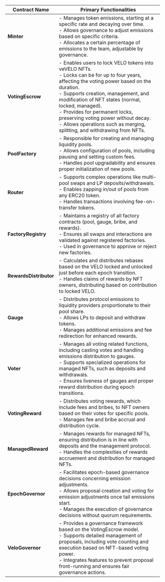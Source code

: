 

| **Contract Name**      | **Primary Functionalities**                                                                                                                     |
|------------------------|--------------------------------------------------------------------------------------------------------------------------------------------------|
| **Minter**             | - Manages token emissions, starting at a specific rate and decaying over time.<br>- Allows governance to adjust emissions based on specific criteria.<br>- Allocates a certain percentage of emissions to the team, adjustable by governance. |
| **VotingEscrow**       | - Enables users to lock VELO tokens into veVELO NFTs.<br>- Locks can be for up to four years, affecting the voting power based on the duration.<br>- Supports creation, management, and modification of NFT states (normal, locked, managed).<br>- Provides for permanent locks, preserving voting power without decay.<br>- Allows operations such as merging, splitting, and withdrawing from NFTs. |
| **PoolFactory**        | - Responsible for creating and managing liquidity pools.<br>- Allows configuration of pools, including pausing and setting custom fees.<br>- Handles pool upgradability and ensures proper initialization of new pools. |
| **Router**             | - Supports complex operations like multi-pool swaps and LP deposits/withdrawals.<br>- Enables zapping in/out of pools from any ERC20 token.<br>- Handles transactions involving fee-on-transfer tokens. |
| **FactoryRegistry**    | - Maintains a registry of all factory contracts (pool, gauge, bribe, and rewards).<br>- Ensures all swaps and interactions are validated against registered factories.<br>- Used in governance to approve or reject new factories. |
| **RewardsDistributor** | - Calculates and distributes rebases based on the VELO locked and unlocked just before each epoch transition.<br>- Handles claims of rewards by NFT owners, distributing based on contribution to locked VELO. |
| **Gauge**              | - Distributes protocol emissions to liquidity providers proportionate to their pool share.<br>- Allows LPs to deposit and withdraw tokens.<br>- Manages additional emissions and fee redirection for enhanced rewards. |
| **Voter**              | - Manages all voting related functions, including casting votes and handling emissions distribution to gauges.<br>- Supports specialized operations for managed NFTs, such as deposits and withdrawals.<br>- Ensures liveness of gauges and proper reward distribution during epoch transitions. |
| **VotingReward**       | - Distributes voting rewards, which include fees and bribes, to NFT owners based on their votes for specific pools.<br>- Manages fee and bribe accrual and distribution cycle. |
| **ManagedReward**      | - Manages rewards for managed NFTs, ensuring distribution is in line with deposits and the management protocol.<br>- Handles the complexities of rewards accruement and distribution for managed NFTs. |
| **EpochGovernor**      | - Facilitates epoch-based governance decisions concerning emission adjustments.<br>- Allows proposal creation and voting for emission adjustments once tail emissions start.<br>- Manages the execution of governance decisions without quorum requirements. |
| **VeloGovernor**       | - Provides a governance framework based on the VotingEscrow model.<br>- Supports detailed management of proposals, including vote counting and execution based on NFT-based voting power.<br>- Integrates features to prevent proposal front-running and ensures fair governance actions. |

